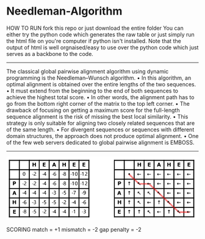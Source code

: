 # Needleman-Algorithm
HOW TO RUN
fork this repo or just download the entire folder
You can either try the python code which generates the raw table or just simply run the html file on you're computer if python isn't installed. Note that the output of html is well orgnaised/easy to use over the python code which just serves as a backbone to the code. 

***************************************************************
The classical global pairwise alignment algorithm using dynamic programming is the Needleman–Wunsch algorithm.
• In this algorithm, an optimal alignment is obtained over the entire lengths of the two sequences.
• It must extend from the beginning to the end of both sequences to achieve the highest total score.
• In other words, the alignment path has to go from the bottom right corner of the matrix to the top left
corner.
• The drawback of focusing on getting a maximum score for the full-length sequence alignment is the risk
of missing the best local similarity.
• This strategy is only suitable for aligning two closely related sequences that are of the same length.
• For divergent sequences or sequences with different domain structures, the approach does not produce
optimal alignment.
• One of the few web servers dedicated to global pairwise alignment is EMBOSS.
**************************************************************
![Screenshot](testimg.png)

SCORING
match = +1
mismatch = -2
gap penalty = -2



